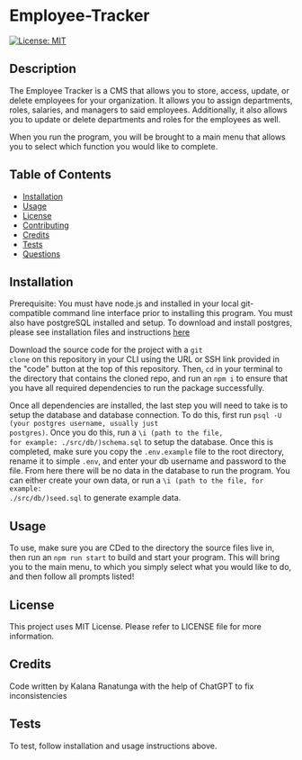 # Employee-Tracker
[![License: MIT](https://img.shields.io/badge/License-MIT-yellow.svg)](https://opensource.org/licenses/MIT)

## Description
  
The Employee Tracker is a CMS that allows you to store, access, update, or delete employees for your organization. It allows you to assign departments, roles, salaries, and managers to said employees. Additionally, it also allows you to update or delete departments and roles for the employees as well. 

When you run the program, you will be brought to a main menu that allows you to select which function you would like to complete.
  
## Table of Contents
  
- [Installation](#installation)
- [Usage](#usage)
- [License](#license)
- [Contributing](#contributing)
- [Credits](#credits)
- [Tests](#tests)
- [Questions](#questions)
  
## Installation
  
Prerequisite: You must have node.js and installed in your local git-compatible command line interface prior to installing this program. You must also have postgreSQL installed and setup. To download and install postgres, please see installation files and instructions [here](https://www.postgresql.org/)

Download the source code for the project with a <code>git clone</code> on this repository in your CLI using the URL or SSH link provided in the "code" button at the top of this repository. Then, <code>cd</code> in your terminal to the directory that contains the cloned repo, and run an <code>npm i</code> to ensure that you have all required dependencies to run the package successfully.

Once all dependencies are installed, the last step you will need to take is to setup the database and database connection.
To do this, first run <code>psql -U (your postgres username, usually just postgres)</code>. Once you do this, run a <code>\i (path to the file, for example: ./src/db/)schema.sql</code> to setup the database. Once this is completed, make sure you copy the <code>.env.example</code> file to the root directory, rename it to simple <code>.env</code>, and enter your db username and password to the file. From here there will be no data in the database to run the program. You can either create your own data, or run a <code>\i (path to the file, for example: ./src/db/)seed.sql</code> to generate example data.

## Usage

To use, make sure you are CDed to the directory the source files live in, then run an <code>npm run start</code> to build and start your program. This will bring you to the main menu, to which you simply select what you would like to do, and then follow all prompts listed! 

## License
This project uses MIT License.
Please refer to LICENSE file for more information.

## Credits

Code written by Kalana Ranatunga with the help of ChatGPT to fix inconsistencies

## Tests
  
To test, follow installation and usage instructions above.